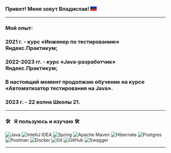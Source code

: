 ### Привет! Меня зовут Владислав! <img src="https://github.com/lipis/flag-icons/blob/main/flags/4x3/ru.svg" title="ru"  alt="ru" width="20" height="20"/>&nbsp;
---
### Мой опыт:
### 2021 г. - курс «Инженер по тестированию» Яндекс.Практикум;
### 2022-2023 гг. - курс «Java-разработчик» Яндекс.Практикум;
### В настоящий момент продолжаю обучение на курсе «Автоматизатор тестирования на Java».
### 2023 г. - 22 волна Школы 21.
---
### 🛠 &nbsp; Я пользуюсь и изучаю  🛠 &nbsp; 
![Java](https://img.shields.io/badge/java-%23ED8B00.svg?style=flat&logo=openjdk&logoColor=white)
![IntelliJ IDEA](https://img.shields.io/badge/IntelliJIDEA-000000.svg?style=flat&logo=intellij-idea&logoColor=white)
![Spring](https://img.shields.io/badge/spring-%236DB33F.svg?style=flat&logo=spring&logoColor=white)
![Apache Maven](https://img.shields.io/badge/Apache%20Maven-C71A36?style=flat&logo=Apache%20Maven&logoColor=white)
![Hibernate](https://img.shields.io/badge/Hibernate-59666C?style=flat&logo=Hibernate&logoColor=white)
![Postgres](https://img.shields.io/badge/postgres-%23316192.svg?style=flat&logo=postgresql&logoColor=white)
![Postman](https://img.shields.io/badge/Postman-FF6C37?style=flat&logo=postman&logoColor=white)
![Docker](https://img.shields.io/badge/docker-%230db7ed.svg?style=flat&logo=docker&logoColor=white)
![Git](https://img.shields.io/badge/git-%23F05033.svg?style=flat&logo=git&logoColor=white)
![GitHub](https://img.shields.io/badge/github-%23121011.svg?style=flat&logo=github&logoColor=white)
![Swagger](https://img.shields.io/badge/-Swagger-%23Clojure?style=flat&logo=swagger&logoColor=white)

---


<!--
**VladislavVas/VladislavVas** is a ✨ _special_ ✨ repository because its `README.md` (this file) appears on your GitHub profile.

Here are some ideas to get you started:

- 🔭 I’m currently working on ...
- 🌱 I’m currently learning ...
- 👯 I’m looking to collaborate on ...
- 🤔 I’m looking for help with ...
- 💬 Ask me about ...
- 📫 How to reach me: ...
- 😄 Pronouns: ...
- ⚡ Fun fact: ...
-->
